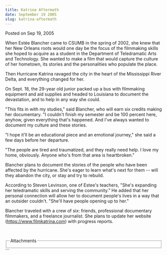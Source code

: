 ```yaml
---
title: Katrina Aftermath
date: September 19 2005
slug: katrina-aftermath
---
```


 
<span class="date">Posted on Sep 19, 2005 </span>
<p>
  When Est&#xE9;e Blancher came to CSUMB in the spring of 2002, she knew that
  her New Orleans roots would one day be the focus of the filmmaking skills she
  hoped to acquire as a student in the Department of Teledramatic Arts and
  Technology. She wanted to make a film that would capture the culture of her
  hometown, its stories and the personalities who populate the place.
</p>
<p>
  Then Hurricane Katrina ravaged the city in the heart of the Mississippi River
  Delta, and everything changed for her.
</p>
<p>
  On Sept. 18, the 29-year old junior packed up a bus with filmmaking equipment
  and aid supplies and headed to Louisiana to document the devastation, and to
  help in any way she could.
</p>
<p>
  &quot;This fits in with my studies,&quot; said Blancher, who will earn six
  credits making her documentary. &quot;I couldn&apos;t finish my semester and
  be 100 percent here, anyhow, given everything that&apos;s happened. And
  I&apos;ve always wanted to document my culture and these stories.
</p>
<p>
  &quot;I hope it&apos;ll be an educational piece and an emotional
  journey,&quot; she said a few days before her departure.
</p>
<p>
  &quot;The people are tired and traumatized, and they really need help. I love
  my home, obviously. Anyone who&apos;s from that area is heartbroken.&quot;
</p>
<p>
  Blancher plans to document the stories of the people who have been affected by
  the hurricane. She&apos;s eager to learn what&apos;s next for them -- will
  they abandon the city, or stay and try to rebuild.
</p>
<p>
  According to Steven Levinson, one of Estee&apos;s teachers, &quot;She&apos;s
  expanding her teledramatic skills and serving the community.&quot; He added
  that her personal connection will allow her to document people&apos;s lives in
  a way that an outsider couldn&apos;t. &quot;She&apos;ll have people opening up
  to her.&quot;
</p>
<p>
  Blancher traveled with a crew of six: friends, professional documentary
  filmmakers, and a freelance journalist. She plans to update her website (<a
    href="https://www.filmkatrina.com"
    rel="nofollow"
    >https://www.filmkatrina.com</a
  >) with progress reports.
</p>
<p><br /></p>
<fieldset class="fieldgroup group-attachments">
  <legend>Attachments</legend>
  <div class="field field-type-emvideo field-field-attach-video">
    <div class="field-items">
      <div class="field-item odd">
        <div class="emvideo emvideo-video emvideo-" />
      </div>
    </div>
  </div>
</fieldset>
```
